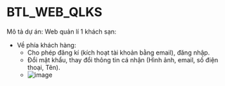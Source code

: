 # BTL_WEB_QLKS
Mô tả dự án: Web quản lí 1 khách sạn:
  - Về phía khách hàng:
    + Cho phép đăng kí (kích hoạt tài khoản bằng email), đăng nhập.
    + Đổi mật khẩu, thay đổi thông tin cá nhận (Hình ảnh, email, số điện thoại, Tên).
    + ![image](https://user-images.githubusercontent.com/62233050/170292865-15e663dc-57e2-498d-8b59-21c679f52a2a.png)

